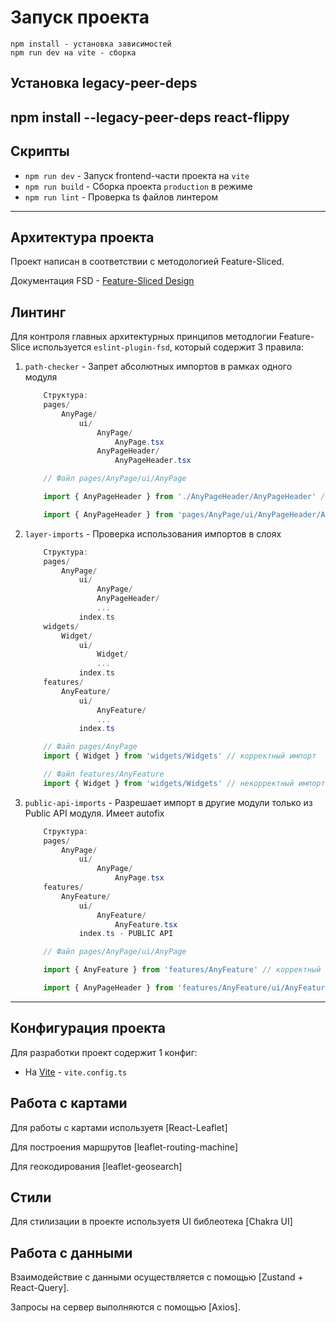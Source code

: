 # Запуск проекта

```console
npm install - установка зависимостей
npm run dev на vite - сборка
```
## Установка legacy-peer-deps
npm install --legacy-peer-deps react-flippy
---

## Скрипты


- `npm run dev` - Запуск frontend-части проекта на `vite`
- `npm run build` - Сборка проекта `production` в режиме
- `npm run lint` - Проверка ts файлов линтером
---

## Архитектура проекта

Проект написан в соответствии с методологией Feature-Sliced.

Документация FSD - [Feature-Sliced Design](https://feature-sliced.design/)


## Линтинг

Для контроля главных архитектурных принципов методлогии Feature-Slice используется  `eslint-plugin-fsd`, который содержит 3 правила:

1. `path-checker` - Запрет абсолютных импортов в рамках одного модуля

    ```powershell
        Cтруктура:
        pages/
            AnyPage/
                ui/
                    AnyPage/
                        AnyPage.tsx
                    AnyPageHeader/
                        AnyPageHeader.tsx
    ```

    ```typescript
        // Файл pages/AnyPage/ui/AnyPage

        import { AnyPageHeader } from './AnyPageHeader/AnyPageHeader' // корректный импорт 

        import { AnyPageHeader } from 'pages/AnyPage/ui/AnyPageHeader/AnyPageHeader' // некорректный импорт  
    ```

2. `layer-imports` - Проверка использования импортов в слоях

    ```powershell
        Cтруктура:
        pages/
            AnyPage/
                ui/
                    AnyPage/
                    AnyPageHeader/
                    ...
                index.ts
        widgets/
            Widget/
                ui/
                    Widget/
                    ...
                index.ts
        features/
            AnyFeature/
                ui/
                    AnyFeature/
                    ...
                index.ts
    ```

    ```typescript
        // Файл pages/AnyPage
        import { Widget } from 'widgets/Widgets' // корректный импорт 

        // Файл features/AnyFeature
        import { Widget } from 'widgets/Widgets' // некорректный импорт 
    ```

3. `public-api-imports` - Разрешает импорт в другие модули только из Public API модуля. Имеет autofix

    ```powershell
        Cтруктура:
        pages/
            AnyPage/
                ui/
                    AnyPage/
                        AnyPage.tsx
        features/
            AnyFeature/
                ui/
                    AnyFeature/
                        AnyFeature.tsx
                index.ts - PUBLIC API
    ```

    ```typescript
        // Файл pages/AnyPage/ui/AnyPage

        import { AnyFeature } from 'features/AnyFeature' // корректный импорт 

        import { AnyPageHeader } from 'features/AnyFeature/ui/AnyFeature/AnyFeature.tsx' // некорректный импорт  
    ```

---


## Конфигурация проекта

Для разработки проект содержит 1 конфиг:


- На [Vite](https://vitejs.dev/) - `vite.config.ts`
## Работа с картами
Для работы с картами используетя [React-Leaflet]

Для построения маршрутов [leaflet-routing-machine]

Для геокодирования [leaflet-geosearch]

## Стили

Для стилизации в проекте используетя UI библеотека [Chakra UI]


## Работа с данными

Взаимодействие с данными осуществляется с помощью [Zustand + React-Query].

Запросы на сервер выполняются с помощью [Axios].

